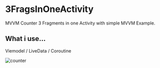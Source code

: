 # 3FragsInOneActivity
MVVM Counter
3 Fragments in one Activity with simple MVVM Example.
## What i use...
Viemodel / LiveData / Coroutine

![counter](https://user-images.githubusercontent.com/63153107/147910428-b3401fa5-d020-43a4-81c6-1fcfc3637660.gif)
